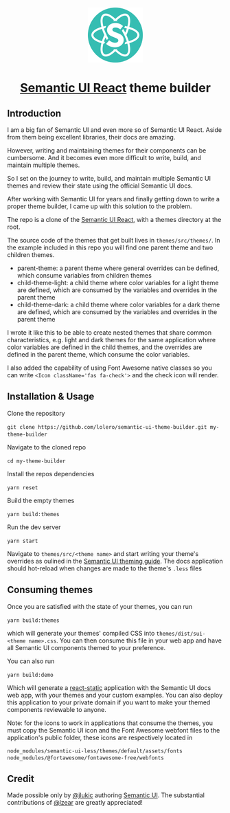 <!-- Logo -->
<p align="center">
  <a href="https://react.semantic-ui.com">
    <img height="128" width="128" src="https://github.com/Semantic-Org/Semantic-UI-React/raw/master/docs/public/logo.png">
  </a>
</p>

<!-- Name -->
<h1 align="center">
  <a href="https://react.semantic-ui.com/">Semantic UI React</a> theme builder
</h1>

## Introduction
I am a big fan of Semantic UI and even more so of Semantic UI React.
Aside from them being excellent libraries, their docs are amazing.

However, writing and maintaining themes for their components can be cumbersome.
And it becomes even more difficult to write, build, and maintain multiple themes.

So I set on the journey to write, build, and maintain multiple Semantic UI themes
and review their state using the official Semantic UI docs.

After working with Semantic UI for years and finally getting down to write a proper theme builder,
I came up with this solution to the problem.

The repo is a clone of the [Semantic UI React](https://react.semantic-ui.com/), with a themes directory at the root.

The source code of the themes that get built lives in `themes/src/themes/`. In the example included in this repo
you will find one parent theme and two children themes.

- parent-theme: a parent theme where general overrides can be defined, which consume variables from children themes
- child-theme-light: a child theme where color variables for a light theme are defined,
which are consumed by the variables and overrides in the parent theme
- child-theme-dark: a child theme where color variables for a dark theme are defined,
which are consumed by the variables and overrides in the parent theme

I wrote it like this to be able to create nested themes that share common characteristics,
e.g. light and dark themes for the same application where color variables are defined in the child themes,
and the overrides are defined in the parent theme, which consume the color variables.

I also added the capability of using Font Awesome native classes so you can write
`<Icon className='fas fa-check'>` and the check icon will render.


## Installation & Usage

Clone the repository

`git clone https://github.com/lolero/semantic-ui-theme-builder.git my-theme-builder`

Navigate to the cloned repo

`cd my-theme-builder`

Install the repos dependencies

`yarn reset`

Build the empty themes

`yarn build:themes`

Run the dev server

`yarn start`

Navigate to `themes/src/<theme name>` and start writing your theme's overrides as oulined in
the [Semantic UI theming guide](https://semantic-ui.com/theming).
The docs application should hot-reload when changes are made to the theme's `.less` files


## Consuming themes

Once you are satisfied with the state of your themes, you can run

`yarn build:themes`

which will generate your themes' compiled CSS into `themes/dist/sui-<theme name>.css`.
You can then consume this file in your web app and have all Semantic UI components themed to your preference.

You can also run

`yarn build:demo`

Which will generate a [react-static](https://github.com/nozzle/react-static) application with the
Semantic UI docs web app, with your themes and your custom examples. You can also deploy this application
to your private domain if you want to make your themed components reviewable to anyone.

Note: for the icons to work in applications that consume the themes, you must copy the Semantic UI icon and
the Font Awesome webfont files to the application's public folder, these icons are respectively located in

```
node_modules/semantic-ui-less/themes/default/assets/fonts
node_modules/@fortawesome/fontawesome-free/webfonts
```


## Credit

Made possible only by [@jlukic](https://github.com/jlukic) authoring [Semantic UI](https://semantic-ui.com/).
The substantial contributions of [@lzear](https://github.com/lzear) are greatly appreciated!
